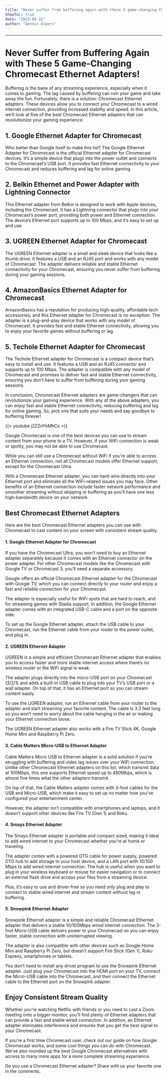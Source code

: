 ```yaml
---
title: "Never suffer from buffering again with these 5 game-changing Chromecast Ethernet adapters!"
ShowToc: true 
date: "2023-05-31"
author: "Dennis Alpers"
---
```

*****
# Never Suffer from Buffering Again with These 5 Game-Changing Chromecast Ethernet Adapters!

Buffering is the bane of any streaming experience, especially when it comes to gaming. The lag caused by buffering can ruin your game and take away the fun. Fortunately, there is a solution: Chromecast Ethernet adapters. These devices allow you to connect your Chromecast to a wired internet connection, providing increased stability and speed. In this article, we’ll look at five of the best Chromecast Ethernet adapters that can revolutionize your gaming experience.

## 1. Google Ethernet Adapter for Chromecast

Who better than Google itself to make this list? The Google Ethernet Adapter for Chromecast is the official Ethernet adapter for Chromecast devices. It’s a simple device that plugs into the power outlet and connects to the Chromecast’s USB port. It provides fast Ethernet connectivity to your Chromecast and reduces buffering and lag for online gaming.

## 2. Belkin Ethernet and Power Adapter with Lightning Connector

This Ethernet adapter from Belkin is designed to work with Apple devices, including the Chromecast. It has a Lightning connector that plugs into your Chromecast’s power port, providing both power and Ethernet connection. The device’s Ethernet port supports up to 100 Mbps, and it’s easy to set up and use.

## 3. UGREEN Ethernet Adapter for Chromecast

The UGREEN Ethernet adapter is a small and sleek device that looks like a thumb drive. It features a USB and an RJ45 port and works with any model of Chromecast. The adapter delivers reliable and stable Ethernet connectivity for your Chromecast, ensuring you never suffer from buffering during your gaming sessions.

## 4. AmazonBasics Ethernet Adapter for Chromecast

AmazonBasics has a reputation for producing high-quality, affordable tech accessories, and this Ethernet adapter for Chromecast is no exception. The adapter is a plug-and-play device that works with any model of Chromecast. It provides fast and stable Ethernet connectivity, allowing you to enjoy your favorite games without buffering or lag.

## 5. Techole Ethernet Adapter for Chromecast

The Techole Ethernet adapter for Chromecast is a compact device that’s easy to install and use. It features a USB and an RJ45 connector and supports up to 100 Mbps. The adapter is compatible with any model of Chromecast and promises to deliver fast and stable Ethernet connectivity, ensuring you don’t have to suffer from buffering during your gaming sessions.

In conclusion, Chromecast Ethernet adapters are game-changers that can revolutionize your gaming experience. With any of the above adapters, you can enjoy fast and stable Ethernet connectivity, reducing buffering and lag for online gaming. So, pick one that suits your needs and say goodbye to buffering forever!

{{< youtube j2ZZnYkMhCs >}} 



Google Chromecast is one of the best devices you can use to stream content from your phone to a TV. However, if your WiFi connection is weak or spotty, you may not be able to use Chromecast.
 
While you can still use a Chromecast without WiFi if you’re able to access an Ethernet connection, not all Chromecast models offer Ethernet support, except for the Chromecast Ultra.
 
With a Chromecast Ethernet adapter, you can hard-wire directly into your Ethernet port and eliminate all the WiFi-related issues you may face. Other benefits of an Ethernet connection include faster network performance and smoother streaming without skipping or buffering as you’ll have one less high-bandwidth device on your network.
 

 
## Best Chromecast Ethernet Adapters
 
Here are the best Chromecast Ethernet adapters you can use with Chromecast to cast content on your screen with consistent stream quality.
 
#### 1. Google Ethernet Adapter for Chromecast
 
If you have the Chromecast Ultra, you won’t need to buy an Ethernet adapter separately because it comes with an Ethernet connector on the power adapter. For other Chromecast models like the Chromecast with Google TV or Chromecast 3, you’ll need a separate accessory.
 
Google offers an official Chromecast Ethernet adapter for the Chromecast with Google TV, which you can connect directly to your router and enjoy a fast and reliable connection for your Chromecast. 
 
The adapter is especially useful for WiFi spots that are hard to reach, and for streaming games with Stadia support. In addition, the Google Ethernet adapter comes with an integrated USB-C cable and a port on the opposite side. 
 
To set up the Google Ethernet adapter, attach the USB cable to your Chromecast, run the Ethernet cable from your router to the power outlet, and plug in.
 
#### 2. UGREEN Ethernet Adapter
 
UGREEN is a simple and efficient Chromecast Ethernet adapter that enables you to access faster and more stable internet access where there’s no wireless router or the WiFi signal is weak.
 
The adapter plugs directly into the micro-USB port on your Chromecast (3/2/1) and adds a built-in USB cable to plug into your TV’s USB port or a wall adapter. On top of that, it has an Ethernet port so you can stream content easily.
 
To use the UGREEN adapter, run an Ethernet cable from your router to the adapter and start streaming your favorite content. The cable is 3.3 feet long so you won’t need to worry about the cable hanging in the air or making your Ethernet connection loose.
 
The UGREEN Ethernet adapter also works with a Fire TV Stick 4K, Google Home Mini and Raspberry Pi Zero.
 
#### 3. Cable Matters Micro-USB to Ethernet Adapter
 
Cable Matters Micro USB to Ethernet adapter is a solid solution if you’re struggling with buffering and video lag issues over your WiFi connection. Unlike other Chromecast Ethernet adapters on this list, which transmit data at 100Mbps, this one supports Ethernet speed up to 480Mbps, which is almost five times what the other adapters transmit.
 
On top of that, the Cable Matters adapter comes with 3-foot cables for the USB and Micro-USB, which make it easy to set up no matter how you’ve configured your entertainment center.
 
However, the adapter isn’t compatible with smartphones and laptops, and it doesn’t support other devices like Fire TV (Gen 1) and Roku.
 
#### 4. Smays Ethernet Adapter
 
The Smays Ethernet adapter is portable and compact sized, making it ideal to add wired internet to your Chromecast whether you’re at home or traveling.
 
The adapter comes with a powered OTG cable for power supply, powered OTG hub to add storage to your host device, and a LAN port with 10/100 Mbps to add wired internet connection. The hub is useful when you want to plug in your wireless keyboard or mouse for easier navigation or to connect an external flash drive and access your files from a streaming device.
 
Plus, it’s easy to use and driver-free so you need only plug and play to connect to stable wired internet and stream content without lag or buffering.
 
#### 5. Snowpink Ethernet Adapter
 
Snowpink Ethernet adapter is a simple and reliable Chromecast Ethernet adapter that delivers a stable 10/100Mbps wired internet connection. The 3-foot Micro-USB cable delivers power to your Chromecast so you can enjoy faster, stable connection with uninterrupted viewing.
 
The adapter is also compatible with other devices such as Google Home Mini and Raspberry Pi Zero, but doesn’t support Fire Stick (Gen 1), Roku Express, smartphones or tablets.
 
You don’t need to install any driver program to use the Snowpink Ethernet adapter. Just plug your Chromecast into the HDMI port on your TV, connect the Micro-USB cable into the Chromecast, and then connect the Ethernet cable to the Ethernet port on the Snowpink adapter.
 
## Enjoy Consistent Stream Quality
 
Whether you’re watching Netflix with friends or you need to cast a Zoom meeting onto a bigger monitor, you’ll find plenty of Ethernet adapters that can provide a fast and stable wired connection. In addition, an Ethernet adapter eliminates interference and ensures that you get the best signal to your Chromecast.
 
If you’re a first time Chromecast user, check out our guide on how Google Chromecast works, and some cool things you can do with Chromecast. We’ve also rounded up the best Google Chromecast alternatives with access to many more apps for a more complete streaming experience.
 
Do you use a Chromecast Ethernet adapter? Share with us your favorite one in the comments.



